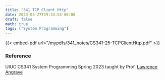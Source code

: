 ```yaml
---
title: "341 TCP Client Http"
date: 2023-03-27T19:33:53-06:00
draft: false
math: true
tags: ["System Programming"]
---
```


{{< embed-pdf url="/mypdfs/341_notes/CS341-25-TCPClientHttp.pdf" >}}

### Reference
UIUC CS341 System Programming Spring 2023 taught by Prof. [Lawrence Angrave](https://siebelschool.illinois.edu/about/people/faculty/angrave)